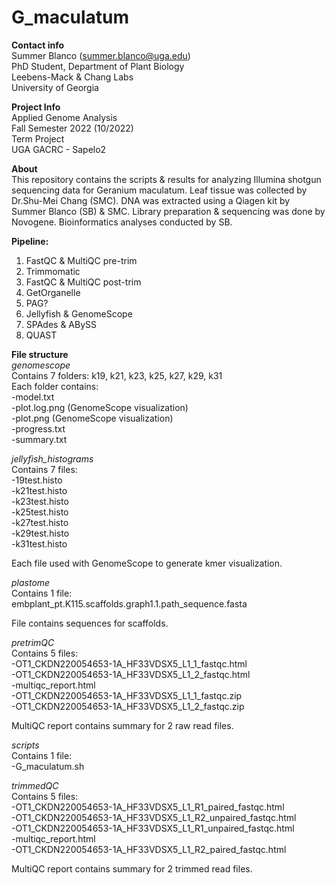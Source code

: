 # G_maculatum

**Contact info**  
Summer Blanco (summer.blanco@uga.edu)  
PhD Student, Department of Plant Biology  
Leebens-Mack & Chang Labs  
University of Georgia  

**Project Info**  
Applied Genome Analysis  
Fall Semester 2022 (10/2022)  
Term Project  
UGA GACRC - Sapelo2  

**About**  
This repository contains the scripts & results for analyzing Illumina shotgun sequencing data for Geranium maculatum. Leaf tissue was collected by Dr.Shu-Mei Chang (SMC). DNA was extracted using a Qiagen kit by Summer Blanco (SB) & SMC. Library preparation & sequencing was done by Novogene. Bioinformatics analyses conducted by SB.  

**Pipeline:**
1) FastQC & MultiQC pre-trim
2) Trimmomatic
3) FastQC & MultiQC post-trim
4) GetOrganelle
5) PAG?
6) Jellyfish & GenomeScope
7) SPAdes & ABySS
8) QUAST

**File structure**  
*genomescope*  
Contains 7 folders: k19,	k21, k23, k25, k27, k29, k31  
Each folder contains:  
-model.txt  
-plot.log.png (GenomeScope visualization)  
-plot.png (GenomeScope visualization)  
-progress.txt  
-summary.txt  

*jellyfish_histograms*  
Contains 7 files:  
-19test.histo  
-k21test.histo  
-k23test.histo  
-k25test.histo  
-k27test.histo  
-k29test.histo  
-k31test.histo  

Each file used with GenomeScope to generate kmer visualization.

*plastome*  
Contains 1 file:  
embplant_pt.K115.scaffolds.graph1.1.path_sequence.fasta

File contains sequences for scaffolds.

*pretrimQC*  
Contains 5 files:  
-OT1_CKDN220054653-1A_HF33VDSX5_L1_1_fastqc.html  
-OT1_CKDN220054653-1A_HF33VDSX5_L1_2_fastqc.html  
-multiqc_report.html  
-OT1_CKDN220054653-1A_HF33VDSX5_L1_1_fastqc.zip  
-OT1_CKDN220054653-1A_HF33VDSX5_L1_2_fastqc.zip  

MultiQC report contains summary for 2 raw read files.

*scripts*  
Contains 1 file:  
-G_maculatum.sh

*trimmedQC*  
Contains 5 files:  
-OT1_CKDN220054653-1A_HF33VDSX5_L1_R1_paired_fastqc.html  
-OT1_CKDN220054653-1A_HF33VDSX5_L1_R2_unpaired_fastqc.html  
-OT1_CKDN220054653-1A_HF33VDSX5_L1_R1_unpaired_fastqc.html  
-multiqc_report.html  
-OT1_CKDN220054653-1A_HF33VDSX5_L1_R2_paired_fastqc.html  

MultiQC report contains summary for 2 trimmed read files.
